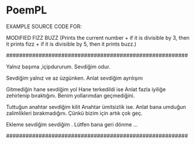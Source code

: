 # PoemPL
EXAMPLE SOURCE CODE FOR:

MODIFIED FIZZ BUZZ
(Prints the current number + if it is divisible by 3, then it prints fizz + if it is divisible by 5, then it prints buzz.)


########################################################

Yalnız başıma ,içipdururum.
Sevdiğim odur.

Sevdiğim yalnız ve az üzgünken.
Anlat sevdiğim ayrılışını

Gitmediğin hane sevdiğim yol
Hane terkedildi ise
Anlat fazla iyiliğe zehirlenip bıraktığını.
Benim yollarımdan geçmediğini.

Tuttuğun anahtar sevdiğim kilit
Anahtar ümitsizlik ise.
Anlat bana umduğun zalimlikleri bırakmadığını.
Çünkü bizim için artık çok geç.

Ekleme sevdiğim sevdiğim .
Lütfen bana geri dönme ...

########################################################
